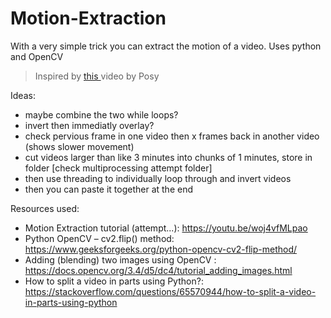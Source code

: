 # Motion-Extraction
With a very simple trick you can extract the motion of a video. Uses python and OpenCV
> Inspired by <a href="https://youtu.be/NSS6yAMZF78"> this </a> video by Posy
<!-- CTRL SHIFT V to preview md in vscode -->
Ideas:
- maybe combine the two while loops?
- invert then immediatly overlay?
- check pervious frame in one video then x frames back in another video (shows slower movement)
- cut videos larger than like 3 minutes into chunks of 1 minutes, store in folder [check multiprocessing attempt folder]
- then use threading to individually loop through and invert videos
- then you can paste it together at the end

Resources used:
- Motion Extraction tutorial (attempt...): https://youtu.be/woj4vfMLpao
- Python OpenCV – cv2.flip() method: https://www.geeksforgeeks.org/python-opencv-cv2-flip-method/
- Adding (blending) two images using OpenCV : https://docs.opencv.org/3.4/d5/dc4/tutorial_adding_images.html
- How to split a video in parts using Python?: https://stackoverflow.com/questions/65570944/how-to-split-a-video-in-parts-using-python
